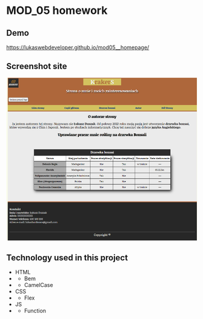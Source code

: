 # MOD_05 homework

## Demo
https://lukaswebdeveloper.github.io/mod05__homepage/

## Screenshot site

![ScreenshotSite](img/screenshotSite.png)

## Technology used in this project
- HTML
- - Bem 
- - CamelCase
- CSS
- - Flex
- JS
- - Function
